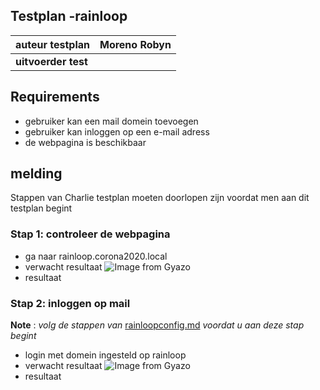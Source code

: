 ## Testplan -rainloop

| **auteur testplan** | Moreno Robyn |
| ------------------- | -------------- |
| **uitvoerder test** |                |

## Requirements
- gebruiker kan een mail domein toevoegen
- gebruiker kan inloggen op een e-mail adress
- de webpagina is beschikbaar
## melding
Stappen van Charlie testplan moeten doorlopen zijn voordat men aan dit testplan begint

### Stap 1: controleer de webpagina
- ga naar rainloop.corona2020.local
- verwacht resultaat
![Image from Gyazo](https://i.gyazo.com/b5717d14b40c9d6d82e46a270787634b.png)
- resultaat
### Stap 2: inloggen op mail
**Note** : *volg de stappen van* [rainloopconfig.md](/rainloopconfig.md) *voordat u aan deze stap begint*

- login met domein ingesteld op rainloop
- verwacht resultaat
![Image from Gyazo](https://i.gyazo.com/2a3a296301913c1b02f7cb0f9a4d6f2c.png)
- resultaat
